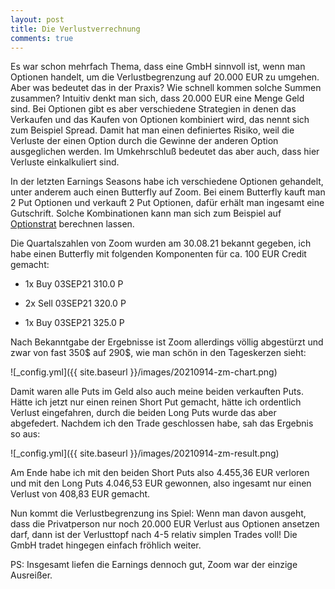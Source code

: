 ```yaml
---
layout: post
title: Die Verlustverrechnung
comments: true
---
```


Es war schon mehrfach Thema, dass eine GmbH sinnvoll ist, wenn man Optionen handelt, um die Verlustbegrenzung auf 20.000 EUR zu umgehen.
Aber was bedeutet das in der Praxis? Wie schnell kommen solche Summen zusammen? Intuitiv denkt man sich, dass 20.000 EUR eine Menge Geld sind.
Bei Optionen gibt es aber verschiedene Strategien in denen das Verkaufen und das Kaufen von Optionen kombiniert wird, das nennt sich zum Beispiel Spread.
Damit hat man einen definiertes Risiko, weil die Verluste der einen Option durch die Gewinne der anderen Option ausgeglichen werden. Im Umkehrschluß bedeutet das aber auch, dass hier Verluste einkalkuliert sind.

In der letzten Earnings Seasons habe ich verschiedene Optionen gehandelt, unter anderem auch einen Butterfly auf Zoom. 
Bei einem Butterfly kauft man 2 Put Optionen und verkauft 2 Put Optionen, dafür erhält man ingesamt eine Gutschrift. Solche Kombinationen kann man sich zum Beispiel 
auf  <a href="https://optionstrat.com/build/put-broken-wing/ZM/211015P195,211015P240x-2,211015P250">Optionstrat</a> berechnen lassen. 

Die Quartalszahlen von Zoom wurden am 30.08.21 bekannt gegeben, ich habe einen Butterfly mit folgenden Komponenten für ca. 100 EUR Credit gemacht:

 + 1x Buy 03SEP21 310.0 P
 - 2x Sell 03SEP21 320.0 P
 + 1x Buy 03SEP21 325.0 P

Nach Bekanntgabe der Ergebnisse ist Zoom allerdings völlig abgestürzt und zwar von fast 350$ auf 290$, wie man schön in den Tageskerzen sieht:

![_config.yml]({{ site.baseurl }}/images/20210914-zm-chart.png)

Damit waren alle Puts im Geld also auch meine beiden verkauften Puts. Hätte ich jetzt nur einen reinen Short Put gemacht, hätte ich ordentlich Verlust eingefahren, durch
die beiden Long Puts wurde das aber abgefedert. Nachdem ich den Trade geschlossen habe, sah das Ergebnis so aus:

![_config.yml]({{ site.baseurl }}/images/20210914-zm-result.png)

Am Ende habe ich mit den beiden Short Puts also 4.455,36 EUR verloren und mit den Long Puts 4.046,53 EUR gewonnen, also ingesamt nur einen Verlust von 408,83 EUR gemacht.

Nun kommt die Verlustbegrenzung ins Spiel: Wenn man davon ausgeht, dass die Privatperson nur noch 20.000 EUR Verlust aus Optionen ansetzen darf, dann ist der Verlusttopf nach 4-5 relativ simplen Trades voll!
Die GmbH tradet hingegen einfach fröhlich weiter.

PS:
Insgesamt liefen die Earnings dennoch gut, Zoom war der einzige Ausreißer.

